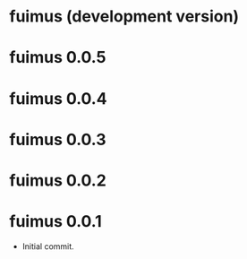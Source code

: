 # fuimus (development version)

# fuimus 0.0.5

# fuimus 0.0.4

# fuimus 0.0.3

# fuimus 0.0.2

# fuimus 0.0.1

* Initial commit.
